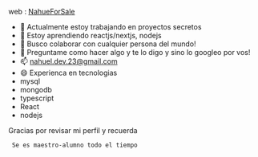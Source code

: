 web : [NahueForSale](https://nahueforsale.vercel.app)

- 🔭 Actualmente estoy trabajando en proyectos secretos
- 🌱 Estoy aprendiendo reactjs/nextjs, nodejs 
- 👯 Busco colaborar con cualquier persona del mundo! 
- 💬 Preguntame como hacer algo y te lo digo y sino lo googleo por vos!
- 📫 nahuel.dev.23@gmail.com
- 😄 Experienca en tecnologias
-  mysql
-  mongodb
-  typescript
-  React
-  nodejs

Gracias por revisar mi perfil y recuerda

` Se es maestro-alumno todo el tiempo`
